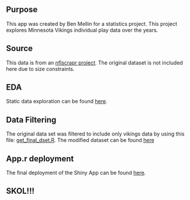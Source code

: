 ## Purpose 
This app was created by Ben Mellin for a statistics project. This project explores Minnesota Vikings individual play data over the years.
## Source 
This data is from an [nflscrapr project](https://www.kaggle.com/datasets/maxhorowitz/nflplaybyplay2009to2016/data). The original dataset is not included here due to size constraints.

## EDA 
Static data exploration can be found [here](https://github.com/benmellinncsu/project2/blob/main/eda.pdf).

## Data Filtering
The original data set was filtered to include only vikings data by using this file: [get_final_dset.R](https://github.com/benmellinncsu/project2/blob/main/get_final_dset.R). The modified dataset can be found [here](https://github.com/benmellinncsu/project2/blob/main/final_vikings_data.csv.zip)

## App.r deployment
The final deployment of the Shiny App can be found [here](https://bmellin-ncsu.shinyapps.io/project_2/).

## SKOL!!!

